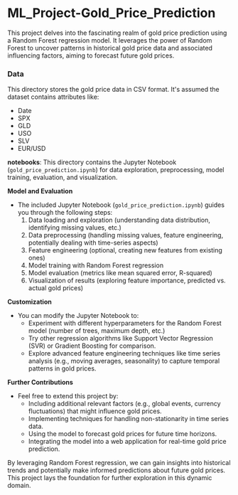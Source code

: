 # ML_Project-Gold_Price_Prediction

This project delves into the fascinating realm of gold price prediction using a Random Forest regression model. It leverages the power of Random Forest to uncover patterns in historical gold price data and associated influencing factors, aiming to forecast future gold prices.

### Data
  This directory stores the gold price data in CSV format. It's assumed the dataset contains attributes like:
  
  - Date
  - SPX
  - GLD
  - USO
  - SLV
  - EUR/USD
    
**notebooks**: This directory contains the Jupyter Notebook (`gold_price_prediction.ipynb`) for data exploration, preprocessing, model training, evaluation, and visualization.



**Model and Evaluation**

- The included Jupyter Notebook (`gold_price_prediction.ipynb`) guides you through the following steps:
    1. Data loading and exploration (understanding data distribution, identifying missing values, etc.)
    2. Data preprocessing (handling missing values, feature engineering, potentially dealing with time-series aspects)
    3. Feature engineering (optional, creating new features from existing ones)
    4. Model training with Random Forest regression
    5. Model evaluation (metrics like mean squared error, R-squared)
    6. Visualization of results (exploring feature importance, predicted vs. actual gold prices)

**Customization**

- You can modify the Jupyter Notebook to:
    - Experiment with different hyperparameters for the Random Forest model (number of trees, maximum depth, etc.)
    - Try other regression algorithms like Support Vector Regression (SVR) or Gradient Boosting for comparison.
    - Explore advanced feature engineering techniques like time series analysis (e.g., moving averages, seasonality) to capture temporal patterns in gold prices.

**Further Contributions**

- Feel free to extend this project by:
    - Including additional relevant factors (e.g., global events, currency fluctuations) that might influence gold prices.
    - Implementing techniques for handling non-stationarity in time series data.
    - Using the model to forecast gold prices for future time horizons.
    - Integrating the model into a web application for real-time gold price prediction.

By leveraging Random Forest regression, we can gain insights into historical trends and potentially make informed predictions about future gold prices. This project lays the foundation for further exploration in this dynamic domain.
